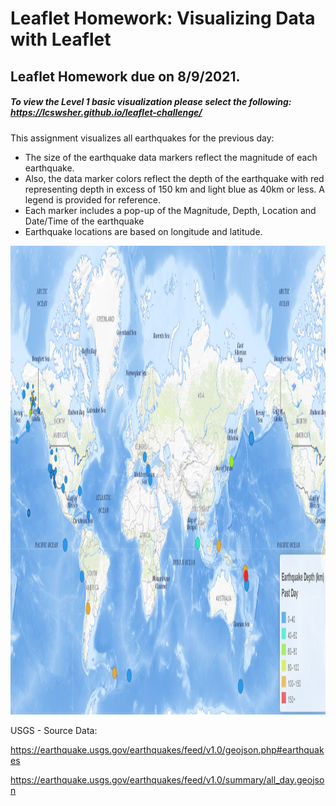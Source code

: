 


# Leaflet Homework: Visualizing Data with Leaflet

## Leaflet Homework due on 8/9/2021. 

##### To view the Level 1  basic visualization please select the following:  https://lcswsher.github.io/leaflet-challenge/

This assignment visualizes all earthquakes for the previous day: 

- The size of the earthquake data markers reflect the magnitude of each earthquake.  
- Also, the data marker colors reflect the depth of the earthquake with red representing  depth in excess of 150 km and light blue  as 40km or less.  A legend is provided for reference. 
- Each marker includes a pop-up of the Magnitude,  Depth, Location and Date/Time of the earthquake
- Earthquake locations are based on longitude and latitude. 

<img src="Images/LeafletEarthQuake_PastDay.PNG" height="750">

USGS - Source Data:

https://earthquake.usgs.gov/earthquakes/feed/v1.0/geojson.php#earthquakes

https://earthquake.usgs.gov/earthquakes/feed/v1.0/summary/all_day.geojson



